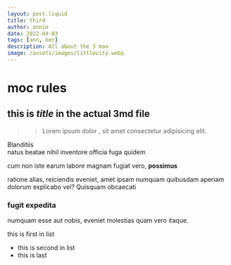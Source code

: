 ```yaml
---
layout: post.liquid
title: third
author: annie
date: 2022-04-03
tags: [ann, her]
description: All about the 3 man
image: /assets/images/littlecity.webp
---
```


<h1>moc rules</h1>

## this is _title_ in the actual 3md file

> > Lorem ipsum dolor , sit amet consectetur adipisicing elit.

Blanditiis <br>natus beatae nihil inventore officia fuga quidem

cum non iste earum labore magnam fugiat vero, **possimus** <br>

ratione alias, reiciendis eveniet, amet ipsam numquam quibusdam aperiam dolorum
explicabo vel? Quisquam obcaecati

### fugit expedita

numquam esse aut nobis, eveniet molestias quam vero itaque.

this is first in list

- this is second in list
- this is last
